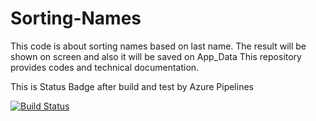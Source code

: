 # Sorting-Names
This code is about sorting names based on last name. The result will be shown on screen and also it will be saved on App_Data
This repository provides codes and technical documentation.

This is Status Badge after build and test by Azure Pipelines

[![Build Status](https://siskalimanto.visualstudio.com/siskalimanto/_apis/build/status/slimanto.Sorting-Names)](https://siskalimanto.visualstudio.com/siskalimanto/_build/latest?definitionId=1)
